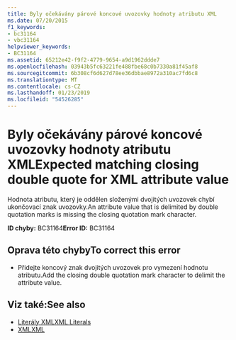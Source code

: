 ```yaml
---
title: Byly očekávány párové koncové uvozovky hodnoty atributu XML
ms.date: 07/20/2015
f1_keywords:
- bc31164
- vbc31164
helpviewer_keywords:
- BC31164
ms.assetid: 65212e42-f9f2-4779-9654-a9d1962ddde7
ms.openlocfilehash: 03943b5fc63221fe488fbe68c0b7330a81f45af8
ms.sourcegitcommit: 6b308cf6d627d78ee36dbbae8972a310ac7fd6c8
ms.translationtype: MT
ms.contentlocale: cs-CZ
ms.lasthandoff: 01/23/2019
ms.locfileid: "54526285"
---
```

# <a name="expected-matching-closing-double-quote-for-xml-attribute-value"></a><span data-ttu-id="237b1-102">Byly očekávány párové koncové uvozovky hodnoty atributu XML</span><span class="sxs-lookup"><span data-stu-id="237b1-102">Expected matching closing double quote for XML attribute value</span></span>
<span data-ttu-id="237b1-103">Hodnota atributu, který je oddělen složenými dvojitých uvozovek chybí ukončovací znak uvozovky.</span><span class="sxs-lookup"><span data-stu-id="237b1-103">An attribute value that is delimited by double quotation marks is missing the closing quotation mark character.</span></span>  
  
 <span data-ttu-id="237b1-104">**ID chyby:** BC31164</span><span class="sxs-lookup"><span data-stu-id="237b1-104">**Error ID:** BC31164</span></span>  
  
## <a name="to-correct-this-error"></a><span data-ttu-id="237b1-105">Oprava této chyby</span><span class="sxs-lookup"><span data-stu-id="237b1-105">To correct this error</span></span>  
  
-   <span data-ttu-id="237b1-106">Přidejte koncový znak dvojitých uvozovek pro vymezení hodnotu atributu.</span><span class="sxs-lookup"><span data-stu-id="237b1-106">Add the closing double quotation mark character to delimit the attribute value.</span></span>  
  
## <a name="see-also"></a><span data-ttu-id="237b1-107">Viz také:</span><span class="sxs-lookup"><span data-stu-id="237b1-107">See also</span></span>
- [<span data-ttu-id="237b1-108">Literály XML</span><span class="sxs-lookup"><span data-stu-id="237b1-108">XML Literals</span></span>](../../visual-basic/language-reference/xml-literals/index.md)
- [<span data-ttu-id="237b1-109">XML</span><span class="sxs-lookup"><span data-stu-id="237b1-109">XML</span></span>](../../visual-basic/programming-guide/language-features/xml/index.md)
